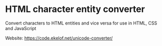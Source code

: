 # HTML character entity converter

Convert characters to HTML entities and vice versa for use in HTML, CSS and JavaScript

Website: https://code.ekelof.net/unicode-converter/
